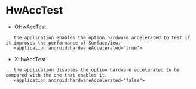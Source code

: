 HwAccTest
=======
* OHwAccTest
```
   the application enables the option hardware accelerated to test if it improves the performance of SurfaceView.
   <application android:hardwareAccelerated="true"> 
```

* XHwAccTest
```
   the application disables the option hardware accelerated to be compared with the one that enables it.
   <application android:hardwareAccelerated="false"> 
```



